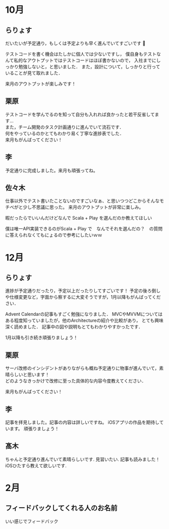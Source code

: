 # 10月

## らりょす

だいたいが予定通り，もしくは予定よりも早く進んでいてすごいです :clap:

テストコードを書く機会はたしかに個人では少ないですし，
僕自身もテストなんて私的なアウトプットではテストコードはほぼ書かないので，
入社までにしっかり勉強しないと，と思いました．
また，設計について，しっかりと行っていることが見て取れました．

来月のアウトプットが楽しみです！

## 栗原

テストコードを学んでるのを知って自分も入れれば良かったと若干反省してます…  
また，チーム開発のタスク計画通りに進んでいて流石です．  
何をやっているのかとてもわかり易く丁寧な進捗表でした．  
来月もがんばってください！

## 李
予定通りに完成しました。来月も頑張ってね。

## 佐々木

仕事以外でテスト書いたことないのですごいなぁ、と思いつつどこからそんなモチベがと少し不思議に思った。
来月のアウトプットが非常に楽しみ。

暇だったらでいいんだけどなんで Scala + Play を選んだのか教えてほしい

僕は唯一API実装できるのがScala + Play で　なんでそれを選んだの？　の質問に答えられなくてもにょるので参考にしたいｗｗ

# 12月

## らりょす

進捗が予定通りだったり，予定以上だったりしてすごいです！
予定の後ろ倒しや仕様変更など，字面から察するに大変そうですが，1月以降もがんばってください．

Advent Calendarの記事もすごく勉強になりました．
MVCやMVVMについてはある程度知っていましたが，他のArchitectureの紹介や比較があり，
とても興味深く読めました．
記事中の図や説明もとてもわかりやすかったです．

1月以降も引き続き頑張りましょう！

## 栗原

サーバ改修のインシデントがありながらも概ね予定通りに物事が進んでいて，素晴らしいと思います！  
どのようなきっかけで改修に至った具体的な内容今度教えてください． 

来月もがんばってください！

## 李
記事を拝見しました。記事の内容は詳しいですね。
iOSアプリの作品を期待しています。
頑張りましょう！

## 髙木

ちゃんと予定通り進んでいて素晴らしいです. 見習いたい.
記事も読みました！iOSひたすら教えて欲しいです.

# 2月

## フィードバックしてくれる人のお名前

いい感じでフィードバック
